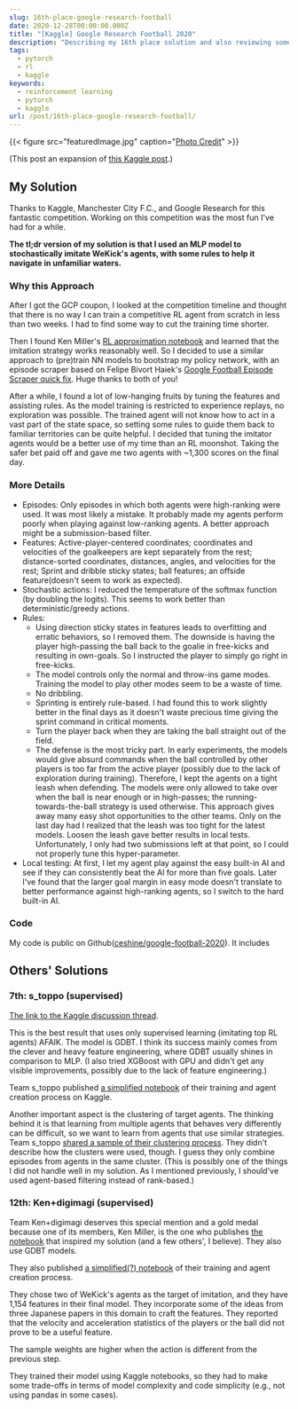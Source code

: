 ```yaml
---
slug: 16th-place-google-research-football
date: 2020-12-28T00:00:00.000Z
title: "[Kaggle] Google Research Football 2020"
description: "Describing my 16th place solution and also reviewing some of the others'"
tags:
  - pytorch
  - rl
  - kaggle
keywords:
  - reinforcement learning
  - pytorch
  - kaggle
url: /post/16th-place-google-research-football/
---
```


{{< figure src="featuredImage.jpg" caption="[Photo Credit](https://pixabay.com/photos/ball-stadium-football-soccer-ball-488700/)" >}}

(This post an expansion of [this Kaggle post](https://www.kaggle.com/c/google-football/discussion/204666).)

## My Solution

Thanks to Kaggle, Manchester City F.C., and Google Research for this fantastic competition. Working on this competition was the most fun I've had for a while.

**The tl;dr version of my solution is that I used an MLP model to stochastically imitate WeKick's agents, with some rules to help it navigate in unfamiliar waters.**

### Why this Approach

After I got the GCP coupon, I looked at the competition timeline and thought that there is no way I can train a competitive RL agent from scratch in less than two weeks. I had to find some way to cut the training time shorter.

Then I found Ken Miller's [RL approximation notebook](https://www.kaggle.com/mlconsult/1149-ish-bot-rl-approximation) and learned that the imitation strategy works reasonably well. So I decided to use a similar approach to (pre)train NN models to bootstrap my policy network, with an episode scraper based on Felipe Bivort Haiek's [Google Football Episode Scraper quick fix](https://www.kaggle.com/felipebihaiek/google-football-episode-scraper-quick-fix). Huge thanks to both of you!

After a while, I found a lot of low-hanging fruits by tuning the features and assisting rules. As the model training is restricted to experience replays, no exploration was possible. The trained agent will not know how to act in a vast part of the state space, so setting some rules to guide them back to familiar territories can be quite helpful. I decided that tuning the imitator agents would be a better use of my time than an RL moonshot. Taking the safer bet paid off and gave me two agents with ~1,300 scores on the final day.

### More Details

- Episodes: Only episodes in which both agents were high-ranking were used. It was most likely a mistake. It probably made my agents perform poorly when playing against low-ranking agents. A better approach might be a submission-based filter.
- Features: Active-player-centered coordinates; coordinates and velocities of the goalkeepers are kept separately from the rest; distance-sorted coordinates, distances, angles, and velocities for the rest; Sprint and dribble sticky states; ball features; an offside feature(doesn't seem to work as expected).
- Stochastic actions: I reduced the temperature of the softmax function (by doubling the logits). This seems to work better than deterministic/greedy actions.
- Rules:
  - Using direction sticky states in features leads to overfitting and erratic behaviors, so I removed them. The downside is having the player high-passing the ball back to the goalie in free-kicks and resulting in own-goals. So I instructed the player to simply go right in free-kicks.
  - The model controls only the normal and throw-ins game modes. Training the model to play other modes seem to be a waste of time.
  - No dribbling.
  - Sprinting is entirely rule-based. I had found this to work slightly better in the final days as it doesn't waste precious time giving the sprint command in critical moments.
  - Turn the player back when they are taking the ball straight out of the field.
  - The defense is the most tricky part. In early experiments, the models would give absurd commands when the ball controlled by other players is too far from the active player (possibly due to the lack of exploration during training). Therefore, I kept the agents on a tight leash when defending. The models were only allowed to take over when the ball is near enough or in high-passes; the running-towards-the-ball strategy is used otherwise. This approach gives away many easy shot opportunities to the other teams. Only on the last day had I realized that the leash was too tight for the latest models. Loosen the leash gave better results in local tests. Unfortunately, I only had two submissions left at that point, so I could not properly tune this hyper-parameter.
- Local testing: At first, I let my agent play against the easy built-in AI and see if they can consistently beat the AI for more than five goals. Later I've found that the larger goal margin in easy mode doesn't translate to better performance against high-ranking agents, so I switch to the hard built-in AI.

### Code

My code is public on Github([ceshine/google-football-2020](https://github.com/ceshine/google-football-2020)). It includes

## Others' Solutions

### 7th: s_toppo (supervised)

[The link to the Kaggle discussion thread](https://www.kaggle.com/c/google-football/discussion/200912).

This is the best result that uses only supervised learning (imitating top RL agents) AFAIK. The model is GDBT. I think its success mainly comes from the clever and heavy feature engineering, where GDBT usually shines in comparison to MLP. (I also tried XGBoost with GPU and didn't get any visible improvements, possibly due to the lack of feature engineering.)

Team s_toppo published [a simplified notebook](https://www.kaggle.com/iiyamaiiyama/s-toppo-solution-lb-1400#create-df) of their training and agent creation process on Kaggle.

Another important aspect is the clustering of target agents. The thinking behind it is that learning from multiple agents that behaves very differently can be difficult, so we want to learn from agents that use similar strategies. Team s_toppo [shared a sample of their clustering process](https://www.kaggle.com/iiyamaiiyama/clustering-agents?scriptVersionId=48346260). They didn't describe how the clusters were used, though. I guess they only combine episodes from agents in the same cluster. (This is possibly one of the things I did not handle well in my solution. As I mentioned previously, I should've used agent-based filtering instead of rank-based.)

### 12th: Ken+digimagi (supervised)

Team Ken+digimagi deserves this special mention and a gold medal because one of its members, Ken Miller, is the one who publishes [the notebook](https://www.kaggle.com/mlconsult/1149-ish-bot-rl-approximation) that inspired my solution (and a few others', I believe). They also use GDBT models.

They also published [a simplified(?) notebook](https://www.kaggle.com/digimagi/12th-place-solution-ml-approach-lb-1395) of their training and agent creation process.

They chose two of WeKick's agents as the target of imitation, and they have 1,154 features in their final model. They incorporate some of the ideas from three Japanese papers in this domain to craft the features. They reported that the velocity and acceleration statistics of the players or the ball did not prove to be a useful feature.

The sample weights are higher when the action is different from the previous step.

They trained their model using Kaggle notebooks, so they had to make some trade-offs in terms of model complexity and code simplicity (e.g., not using pandas in some cases).
